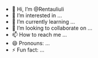 - 👋 Hi, I’m @Rentauliuli
- 👀 I’m interested in ...
- 🌱 I’m currently learning ...
- 💞️ I’m looking to collaborate on ...
- 📫 How to reach me ...
- 😄 Pronouns: ...
- ⚡ Fun fact: ...

<!---
Rentauliuli/Rentauliuli is a ✨ special ✨ repository because its `README.md` (this file) appears on your GitHub profile.
You can click the Preview link to take a look at your changes.
--->
